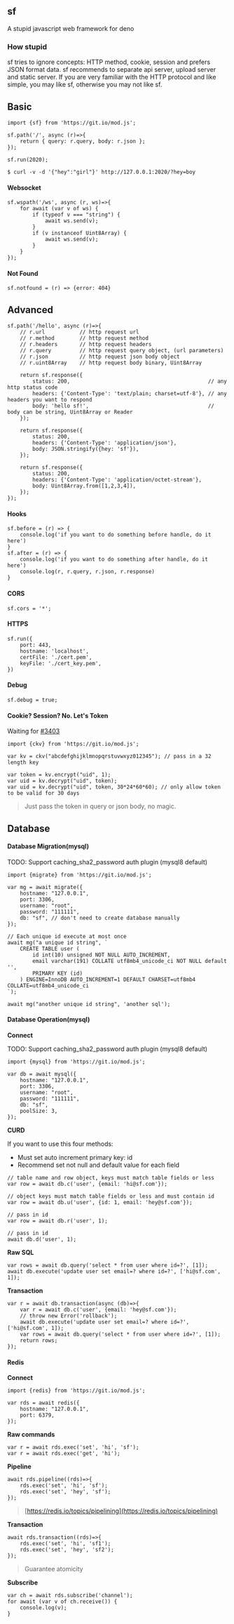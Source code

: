 ## sf

A stupid javascript web framework for deno

### How stupid

sf tries to ignore concepts: HTTP method, cookie, session and prefers JSON format data.
sf recommends to separate api server, upload server and static server.
If you are very familiar with the HTTP protocol and like simple, you may like sf, otherwise you may not like sf.

## Basic

```
import {sf} from 'https://git.io/mod.js';

sf.path('/', async (r)=>{
    return { query: r.query, body: r.json };
});

sf.run(2020);
```

```
$ curl -v -d '{"hey":"girl"}' http://127.0.0.1:2020/?hey=boy
```

#### Websocket

```
sf.wspath('/ws', async (r, ws)=>{
    for await (var v of ws) {
        if (typeof v === "string") {
            await ws.send(v);
        }
        if (v instanceof Uint8Array) {
            await ws.send(v);
        }
    }
});
```

#### Not Found

```
sf.notfound = (r) => {error: 404}
```

## Advanced

```
sf.path('/hello', async (r)=>{
    // r.url           // http request url
    // r.method        // http request method
    // r.headers       // http request headers
    // r.query         // http request query object, (url parameters)
    // r.json          // http request json body object
    // r.uint8Array    // http request body binary, Uint8Array

    return sf.response({
        status: 200,                                            // any http status code
        headers: {'Content-Type': 'text/plain; charset=utf-8'}, // any headers you want to respond
        body: 'hello sf!',                                      // body can be string, Uint8Array or Reader
    });

    return sf.response({
        status: 200,
        headers: {'Content-Type': 'application/json'},
        body: JSON.stringify({hey: 'sf'}),
    });

    return sf.response({
        status: 200,
        headers: {'Content-Type': 'application/octet-stream'},
        body: Uint8Array.from([1,2,3,4]),
    });
});
```

#### Hooks

```
sf.before = (r) => {
    console.log('if you want to do something before handle, do it here')
}
sf.after = (r) => {
    console.log('if you want to do something after handle, do it here')
    console.log(r, r.query, r.json, r.response)
}
```

#### CORS

```
sf.cors = '*';
```

#### HTTPS

```
sf.run({
    port: 443,
    hostname: 'localhost',
    certFile: './cert.pem',
    keyFile: './cert_key.pem',
})
```

#### Debug

```
sf.debug = true;
```

#### Cookie? Session? No. Let's Token

Waiting for [#3403](https://github.com/denoland/deno/issues/3403)

```
import {ckv} from 'https://git.io/mod.js';

var kv = ckv("abcdefghijklmnopqrstuvwxyz012345"); // pass in a 32 length key

var token = kv.encrypt("uid", 1);
var uid = kv.decrypt("uid", token);
var uid = kv.decrypt("uid", token, 30*24*60*60); // only allow token to be valid for 30 days
```

> Just pass the token in query or json body, no magic.

## Database

#### Database Migration(mysql)

TODO: Support caching_sha2_password auth plugin (mysql8 default)

```
import {migrate} from 'https://git.io/mod.js';

var mg = await migrate({
    hostname: "127.0.0.1",
    port: 3306,
    username: "root",
    password: "111111",
    db: "sf", // don't need to create database manually
});

// Each unique id execute at most once
await mg("a unique id string", `
    CREATE TABLE user (
        id int(10) unsigned NOT NULL AUTO_INCREMENT,
        email varchar(191) COLLATE utf8mb4_unicode_ci NOT NULL default '',
        PRIMARY KEY (id)
    ) ENGINE=InnoDB AUTO_INCREMENT=1 DEFAULT CHARSET=utf8mb4 COLLATE=utf8mb4_unicode_ci
`);

await mg("another unique id string", 'another sql');
```

#### Database Operation(mysql)

**Connect**

TODO: Support caching_sha2_password auth plugin (mysql8 default)

```
import {mysql} from 'https://git.io/mod.js';

var db = await mysql({
    hostname: "127.0.0.1",
    port: 3306,
    username: "root",
    password: "111111",
    db: "sf",
    poolSize: 3,
});
```

**CURD**

If you want to use this four methods:

* Must set auto increment primary key: id
* Recommend set not null and default value for each field

```
// table name and row object, keys must match table fields or less
var row = await db.c('user', {email: 'hi@sf.com'});

// object keys must match table fields or less and must contain id
var row = await db.u('user', {id: 1, email: 'hey@sf.com'});

// pass in id
var row = await db.r('user', 1);

// pass in id
await db.d('user', 1);
```

**Raw SQL**

```
var rows = await db.query('select * from user where id=?', [1]);
await db.execute('update user set email=? where id=?', ['hi@sf.com', 1]);
```

**Transaction**

```
var r = await db.transaction(async (db)=>{
    var r = await db.c('user', {email: 'hey@sf.com'});
    // throw new Error('rollback');
    await db.execute('update user set email=? where id=?', ['hi@sf.com', 1]);
    var rows = await db.query('select * from user where id=?', [1]);
    return rows;
});
```

#### Redis

**Connect**

```
import {redis} from 'https://git.io/mod.js';

var rds = await redis({
    hostname: "127.0.0.1",
    port: 6379,
});
```

**Raw commands**

```
var r = await rds.exec('set', 'hi', 'sf');
var r = await rds.exec('get', 'hi');
```

**Pipeline**

```
await rds.pipeline((rds)=>{
    rds.exec('set', 'hi', 'sf');
    rds.exec('set', 'hey', 'sf');
});
```

> [https://redis.io/topics/pipelining](https://redis.io/topics/pipelining)

**Transaction**

```
await rds.transaction((rds)=>{
    rds.exec('set', 'hi', 'sf1');
    rds.exec('set', 'hey', 'sf2');
});
```

> Guarantee atomicity

**Subscribe**

```
var ch = await rds.subscribe('channel');
for await (var v of ch.receive()) {
    console.log(v);
}
```
